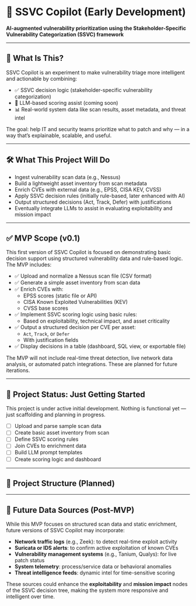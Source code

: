 # 🔐 SSVC Copilot (Early Development)

**AI-augmented vulnerability prioritization using the Stakeholder-Specific Vulnerability Categorization (SSVC) framework**

---

## 🧠 What Is This?

SSVC Copilot is an experiment to make vulnerability triage more intelligent and actionable by combining:

- ✅ SSVC decision logic (stakeholder-specific vulnerability categorization)
- 🧠 LLM-based scoring assist (coming soon)
- 📊 Real-world system data like scan results, asset metadata, and threat intel

The goal: help IT and security teams prioritize what to patch and why — in a way that’s explainable, scalable, and useful.

---

## 🛠️ What This Project Will Do

- Ingest vulnerability scan data (e.g., Nessus)
- Build a lightweight asset inventory from scan metadata
- Enrich CVEs with external data (e.g., EPSS, CISA KEV, CVSS)
- Apply SSVC decision rules (initially rule-based, later enhanced with AI)
- Output structured decisions (Act, Track, Defer) with justifications
- Eventually integrate LLMs to assist in evaluating exploitability and mission impact

- ---

## ✅ MVP Scope (v0.1)

This first version of SSVC Copilot is focused on demonstrating basic decision support using structured vulnerability data and rule-based logic. The MVP includes:

- ✅ Upload and normalize a Nessus scan file (CSV format)
- ✅ Generate a simple asset inventory from scan data
- ✅ Enrich CVEs with:
  - EPSS scores (static file or API)
  - CISA Known Exploited Vulnerabilities (KEV)
  - CVSS base scores
- ✅ Implement SSVC scoring logic using basic rules:
  - Based on exploitability, technical impact, and asset criticality
- ✅ Output a structured decision per CVE per asset:
  - `Act`, `Track`, or `Defer`
  - With justification fields
- ✅ Display decisions in a table (dashboard, SQL view, or exportable file)

The MVP will not include real-time threat detection, live network data analysis, or automated patch integrations. These are planned for future iterations.

---

## 🚧 Project Status: Just Getting Started

This project is under active initial development. Nothing is functional yet — just scaffolding and planning in progress.

- [ ] Upload and parse sample scan data
- [ ] Create basic asset inventory from scan
- [ ] Define SSVC scoring rules
- [ ] Join CVEs to enrichment data
- [ ] Build LLM prompt templates
- [ ] Create scoring logic and dashboard

---

## 📂 Project Structure (Planned)

---

## 🔭 Future Data Sources (Post-MVP)

While this MVP focuses on structured scan data and static enrichment, future versions of SSVC Copilot may incorporate:

- **Network traffic logs** (e.g., Zeek): to detect real-time exploit activity  
- **Suricata or IDS alerts**: to confirm active exploitation of known CVEs  
- **Vulnerability management systems** (e.g., Tanium, Qualys): for live patch status  
- **System telemetry**: process/service data or behavioral anomalies  
- **Threat intelligence feeds**: dynamic intel for time-sensitive scoring  

These sources could enhance the **exploitability** and **mission impact** nodes of the SSVC decision tree, making the system more responsive and intelligent over time.


